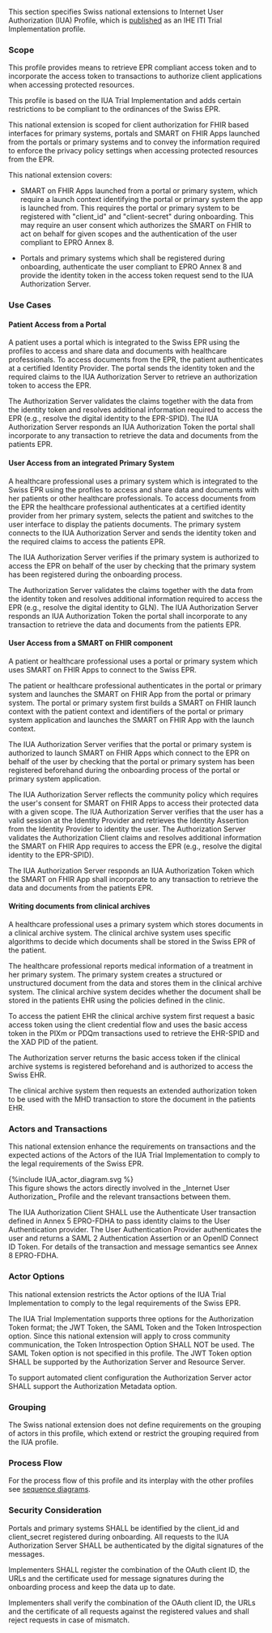 This section specifies Swiss national extensions to Internet User Authorization (IUA) Profile, which
is [published](https://profiles.ihe.net/ITI/IUA/index.html) as an IHE ITI Trial Implementation profile.

### Scope

This profile provides means to retrieve EPR compliant access token and to incorporate the access token to transactions
to authorize client applications when accessing protected resources.

This profile is based on the IUA Trial Implementation and adds certain restrictions to be compliant to the ordinances of
the Swiss EPR.

This national extension is scoped for client authorization for FHIR based interfaces for primary systems, portals and
SMART on FHIR Apps launched from the portals or primary systems and to convey the information required to enforce the
privacy policy settings when accessing protected resources from the EPR.

This national extension covers:

- SMART on FHIR Apps launched from a portal or primary system, which require a launch context identifying the portal or
  primary system the app is launched from. This requires the portal or primary system to be registered with "client_id"
  and "client-secret" during onboarding. This may require an user consent which authorizes the SMART on FHIR to act on
  behalf for given scopes and the authentication of the user compliant to EPRO Annex 8.

- Portals and primary systems which shall be registered during onboarding, authenticate the user compliant to EPRO Annex
  8 and provide the identity token in the access token request send to the IUA Authorization Server.

### Use Cases

#### Patient Access from a Portal

A patient uses a portal which is integrated to the Swiss EPR using the profiles to access and share data and documents
with healthcare professionals. To access documents from the EPR, the patient authenticates at a certified Identity
Provider. The portal sends the identity token and the required claims to the IUA Authorization Server
to retrieve an authorization token to access the EPR.

The Authorization Server validates the claims together with the data from the identity token and resolves additional
information required to access the EPR (e.g., resolve the digital identity to the EPR-SPID). The IUA Authorization
Server
responds an IUA Authorization Token the portal shall incorporate to any transaction to retrieve the data and documents
from the patients EPR.

#### User Access from an integrated Primary System

A healthcare professional uses a primary system which is integrated to the Swiss EPR using the profiles to access and
share data and documents with her patients or other healthcare professionals. To access documents from the EPR the
healthcare professional authenticates at a certified identity provider from her primary system, selects the patient
and switches to the user interface to display the patients documents. The primary system connects to the IUA
Authorization
Server and sends the identity token and the required claims to access the patients EPR.

The IUA Authorization Server verifies if the primary system is authorized to access the EPR on behalf of the user by
checking that the primary system has been registered during the onboarding process.

The Authorization Server validates the claims together with the data from the identity token and resolves additional
information required to access the EPR (e.g., resolve the digital identity to GLN). The IUA Authorization Server
responds an IUA Authorization Token the portal shall incorporate to any transaction to retrieve the data and documents
from the patients EPR.

#### User Access from a SMART on FHIR component

A patient or healthcare professional uses a portal or primary system which uses SMART on FHIR Apps to connect to the
Swiss EPR.

The patient or healthcare professional authenticates in the portal or primary system and launches the SMART on FHIR App
from the portal or primary system. The portal or primary system first builds a SMART on FHIR launch context with the
patient context and identifiers of the portal or primary system application and launches the SMART on FHIR App with the
launch context.

The IUA Authorization Server verifies that the portal or primary system is authorized to launch SMART on FHIR Apps which
connect to the EPR on behalf of the user by checking that the portal or primary system has been registered beforehand
during the onboarding process of the portal or primary system application.

The IUA Authorization Server reflects the community policy which requires the user's consent for SMART on FHIR Apps to
access their protected data with a given scope. The IUA Authorization Server verifies that the user has a valid session
at the Identity Provider and retrieves the Identity Assertion from the Identity Provider to identity the user.
The Authorization Server validates the Authorization Client claims and resolves additional information the SMART on
FHIR App requires to access the EPR (e.g., resolve the digital identity to the EPR-SPID).

The IUA Authorization Server responds an IUA Authorization Token which the SMART on FHIR App shall incorporate to any
transaction to retrieve the data and documents from the patients EPR.

#### Writing documents from clinical archives

A healthcare professional uses a primary system which stores documents in a clinical archive system. The clinical
archive system uses specific algorithms to decide which documents shall be stored in the Swiss EPR of the patient.

The healthcare professional reports medical information of a treatment in her primary system. The primary system creates
a structured or unstructured document from the data and stores them in the clinical archive system. The clinical archive
system decides whether the document shall be stored in the patients EHR using the policies defined in the clinic.

To access the patient EHR the clinical archive system first request a basic access token using the client
credential flow and uses the basic access token in the PIXm or PDQm transactions used to retrieve the EHR-SPID
and the XAD PID of the patient.

The Authorization server returns the basic access token if the clinical archive systems is registered beforehand and is
authorized to access the Swiss EHR.

The clinical archive system then requests an extended authorization token to be used with the MHD transaction to store
the document in the patients EHR.

### Actors and Transactions

This national extension enhance the requirements on transactions and the expected actions of the Actors of the IUA Trial
Implementation to comply to the legal requirements of the Swiss EPR.

<div>
{%include IUA_actor_diagram.svg %}
</div>
This figure shows the actors directly involved in the _Internet User Authorization_ Profile and the relevant 
transactions between them.

The IUA Authorization Client SHALL use the Authenticate User transaction defined in Annex 5 EPRO-FDHA to pass identity claims to the User
Authentication provider. The User Authentication Provider authenticates the user and returns a SAML 2 Authentication Assertion or an OpenID Connect ID Token. 
For details of the transaction and message semantics see Annex 8 EPRO-FDHA.

### Actor Options

This national extension restricts the Actor options of the IUA Trial Implementation to comply to the legal requirements
of the Swiss EPR.

The IUA Trial Implementation supports three options for the Authorization Token format; the JWT Token, the SAML Token
and the Token Introspection option. Since this national extension will apply to cross community communication, the Token
Introspection Option SHALL NOT be used. The SAML Token option is not specified in this profile. 
The JWT Token option SHALL be supported by the Authorization Server and Resource Server.

To support automated client configuration the Authorization Server actor SHALL support the Authorization Metadata option.

### Grouping

The Swiss national extension does not define requirements on the grouping of actors in this profile, which extend or
restrict the grouping required from the IUA profile.

### Process Flow

For the process flow of this profile and its interplay with the other profiles
see [sequence diagrams](sequencediagrams.html).

### Security Consideration

Portals and primary systems SHALL be identified by the client_id and client_secret registered during onboarding. All
requests to the IUA Authorization Server SHALL be authenticated by the digital signatures of the messages.

Implementers SHALL register the combination of the OAuth client ID, the URLs and the certificate used for message
signatures during the onboarding process and keep the data up to date.

Implementers shall verify the combination of the OAuth client ID, the URLs and the certificate of all requests
against the registered values and shall reject requests in case of mismatch.
